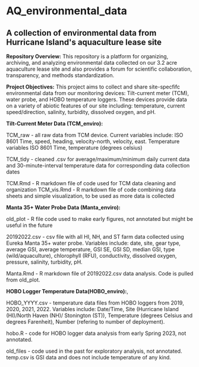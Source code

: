 # AQ_environmental_data
## A collection of environmental data from Hurricane Island's aquaculture lease site
**Repository Overview:** This repository is a platform for organizing, archiving, and analyzing environmental data collected on our 3.2 acre aquaculture lease site and also provides a forum for scientific collaboration, transparency, and methods standardization.

**Project Objectives:** This project aims to collect and share site-specfifc environmental data from our monitoring devices: Tilt-current meter (TCM), water probe, and HOBO temperature loggers. These devices provide data on a variety of abiotic features of our site including: temperature, current speed/direction, salinity, turbidity, dissolved oxygen, and pH. 

**Tilt-Current Meter Data (TCM_enviro):** 

TCM_raw - all raw data from TCM device. Current variables include: ISO 8601 Time, speed, heading, velocity-north, velocity, east. Temperature variables ISO 8601 Time, temperature (degrees celsius) 

TCM_tidy - cleaned .csv for average/maximum/minimum daily current data and 30-minute-interval temperature data for corresponding data collection dates

TCM.Rmd - R markdown file of code used for TCM data cleaning and organization
TCM_vis.Rmd - R markdown file of code combining data sheets and simple visualization, to be used as more data is collected

**Manta 35+ Water Probe Data (Manta_enviro):**

old_plot - R file code used to make early figures, not annotated but might be useful in the future

20192022.csv - csv file with all HI, NH, and ST farm data collected using Eureka Manta 35+ water probe. Variables include: date, site, gear type, average GSI, average temperature, GSI SE, GSI SD, median GSI, type (wild/aquaculture),  chlorophyll (RFU), conductivity, dissolved oxygen, pressure, salinity, turbidity, pH.

Manta.Rmd - R markdown file of 20192022.csv data analysis. Code is pulled from old_plot. 

**HOBO Logger Temperature Data(HOBO_enviro):**, 

HOBO_YYYY.csv - temperature data files from HOBO loggers from 2019, 2020, 2021, 2022. Variables include: Date/Time, Site (Hurricane Island (HI)/North Haven (NH)/ Stonington (ST)), Temperature (degrees Celsius and degrees Farenheit), Number (refering to number of deployment). 

hobo.R - code for HOBO logger data analysis from early Spring 2023, not annotated. 

old_files - code used in the past for exploratory analysis, not annotated. temp.csv is GSI data and does not include temperature of any kind. 
